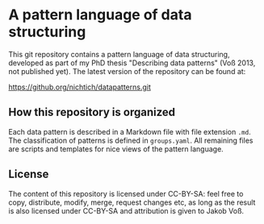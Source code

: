 # A pattern language of data structuring

This git repository contains a pattern language of data structuring, developed
as part of my PhD thesis "Describing data patterns" (Voß 2013, not published
yet). The latest version of the repository can be found at:

<https://github.org/nichtich/datapatterns.git>

## How this repository is organized

Each data pattern is described in a Markdown file with file extension `.md`.
The classification of patterns is defined in `groups.yaml`. All remaining
files are scripts and templates for nice views of the pattern language.

## License

The content of this repository is licensed under CC-BY-SA: feel free to copy,
distribute, modify, merge, request changes etc, as long as the result is also
licensed under CC-BY-SA and attribution is given to Jakob Voß.

